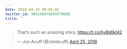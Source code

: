 ```yaml
---
date: 2018-04-25 09:56:01
twitter_id: 989140978899570688
title: ''
---
```


<blockquote class="twitter-tweet"><p lang="en" dir="ltr">That’s such an amazing story. <a href="https://t.co/hyBdIlkI42">https://t.co/hyBdIlkI42</a></p>&mdash; Jon Acuff (@JonAcuff) <a href="https://twitter.com/JonAcuff/status/989140071386374145?ref_src=twsrc%5Etfw">April 25, 2018</a></blockquote>
<script async src="https://platform.twitter.com/widgets.js" charset="utf-8"></script>

